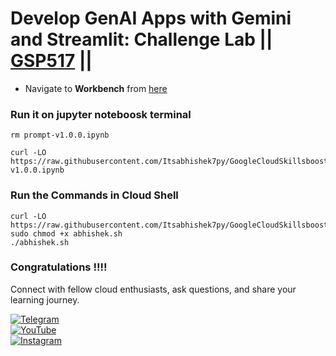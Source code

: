 # Develop GenAI Apps with Gemini and Streamlit: Challenge Lab || [GSP517](https://www.cloudskillsboost.google/focuses/87315?parent=catalog) ||


* Navigate to **Workbench** from [here](https://console.cloud.google.com/vertex-ai/workbench/instances?)

### Run it on jupyter noteboosk terminal

```
rm prompt-v1.0.0.ipynb

curl -LO https://raw.githubusercontent.com/Itsabhishek7py/GoogleCloudSkillsboost/refs/heads/main/Develop%20GenAI%20Apps%20with%20Gemini%20and%20Streamlit%20Challenge%20Lab/prompt-v1.0.0.ipynb
```

### Run the Commands in Cloud Shell

```
curl -LO https://raw.githubusercontent.com/Itsabhishek7py/GoogleCloudSkillsboost/refs/heads/main/Develop%20GenAI%20Apps%20with%20Gemini%20and%20Streamlit%20Challenge%20Lab/abhishek.sh
sudo chmod +x abhishek.sh
./abhishek.sh
```
### Congratulations !!!!

Connect with fellow cloud enthusiasts, ask questions, and share your learning journey.  

[![Telegram](https://img.shields.io/badge/Telegram_Group-2CA5E0?style=for-the-badge&logo=telegram&logoColor=white)](https://t.me/+gBcgRTlZLyM4OGI1)  
[![YouTube](https://img.shields.io/badge/Subscribe-FF0000?style=for-the-badge&logo=youtube&logoColor=white)](https://www.youtube.com/@drabhishek.5460?sub_confirmation=1)  
[![Instagram](https://img.shields.io/badge/Follow-%23E4405F?style=for-the-badge&logo=instagram&logoColor=white)](https://www.instagram.com/drabhishek.5460/) 
